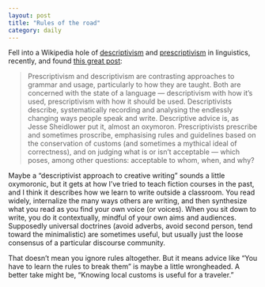 ```yaml
---
layout: post
title: "Rules of the road"
category: daily
---
```


Fell into a Wikipedia hole of [descriptivism](http://en.wikipedia.org/wiki/Linguistic_description) and [prescriptivism](http://en.wikipedia.org/wiki/Linguistic_prescription) in linguistics, recently, and found [this great post](http://stancarey.wordpress.com/2010/02/16/descriptivism-vs-prescriptivism-war-is-over-if-you-want-it/):

> Prescriptivism and descriptivism are contrasting approaches to grammar and usage, particularly to how they are taught. Both are concerned with the state of a language — descriptivism with how it’s used, prescriptivism with how it should be used. Descriptivists describe, systematically recording and analysing the endlessly changing ways people speak and write. Descriptive advice is, as Jesse Sheidlower put it, almost an oxymoron. Prescriptivists prescribe and sometimes proscribe, emphasising rules and guidelines based on the conservation of customs (and sometimes a mythical ideal of correctness), and on judging what is or isn’t acceptable — which poses, among other questions: acceptable to whom, when, and why?

Maybe a “descriptivist approach to creative writing” sounds a little oxymoronic, but it gets at how I’ve tried to teach fiction courses in the past, and I think it describes how we learn to write outside a classroom. You read widely, internalize the many ways others are writing, and then synthesize what you read as you find your own voice (or voices). When you sit down to write, you do it contextually, mindful of your own aims and audiences. Supposedly universal doctrines (avoid adverbs, avoid second person, tend toward the minimalistic) are sometimes useful, but usually just the loose consensus of a particular discourse community.

That doesn’t mean you ignore rules altogether. But it means advice like “You have to learn the rules to break them” is maybe a little wrongheaded. A better take might be, “Knowing local customs is useful for a traveler.”
